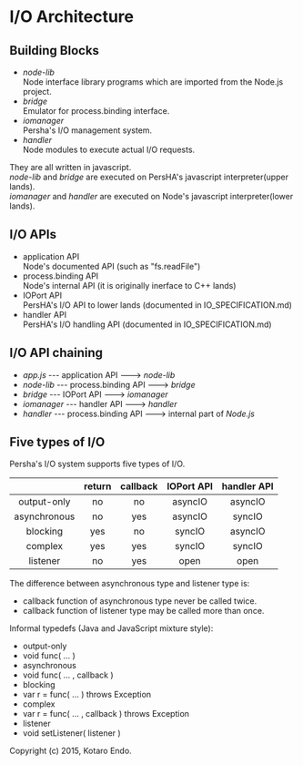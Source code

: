 # I/O Architecture

## Building Blocks

- *node-lib*  
Node interface library programs which are imported from the Node.js project.
- *bridge*  
Emulator for process.binding interface.
- *iomanager*  
Persha's I/O management system.
- *handler*  
Node modules to execute actual I/O requests.

They are all written in javascript.  
*node-lib* and *bridge* are executed on PersHA's javascript interpreter(upper lands).  
*iomanager* and *handler* are executed on Node's javascript interpreter(lower lands).  


## I/O APIs

- application API  
  Node's documented API (such as "fs.readFile")
- process.binding API  
  Node's internal API (it is originally inerface to C++ lands)
- IOPort API  
  PersHA's I/O API to lower lands (documented in IO_SPECIFICATION.md)
- handler API  
  PersHA's I/O handling API (documented in IO_SPECIFICATION.md)


## I/O API chaining

- *app.js* --- application API ---> *node-lib*
- *node-lib* --- process.binding API ---> *bridge*
- *bridge* --- IOPort API ---> *iomanager*
- *iomanager* --- handler API ---> *handler*
- *handler* --- process.binding API ---> internal part of *Node.js*


## Five types of I/O

Persha's I/O system supports five types of I/O.

|   | return | callback | IOPort API | handler API |
|:---:|:---:|:---:|:---:|:---:|
| output-only | no | no | asyncIO | asyncIO |
| asynchronous | no | yes | asyncIO | syncIO |
| blocking | yes | no | syncIO | asyncIO |
| complex | yes | yes | syncIO | syncIO |
| listener | no | yes | open | open |

The difference between asynchronous type and listener type is:
- callback function of asynchronous type never be called twice.
- callback function of listener type may be called more than once.

Informal typedefs (Java and JavaScript mixture style):

- output-only
 - void func( ... )
- asynchronous  
 - void func( ... , callback )
- blocking  
 - var r = func( ... ) throws Exception
- complex  
 - var r = func( ... , callback ) throws Exception
- listener  
 - void setListener( listener )

Copyright (c) 2015, Kotaro Endo.
